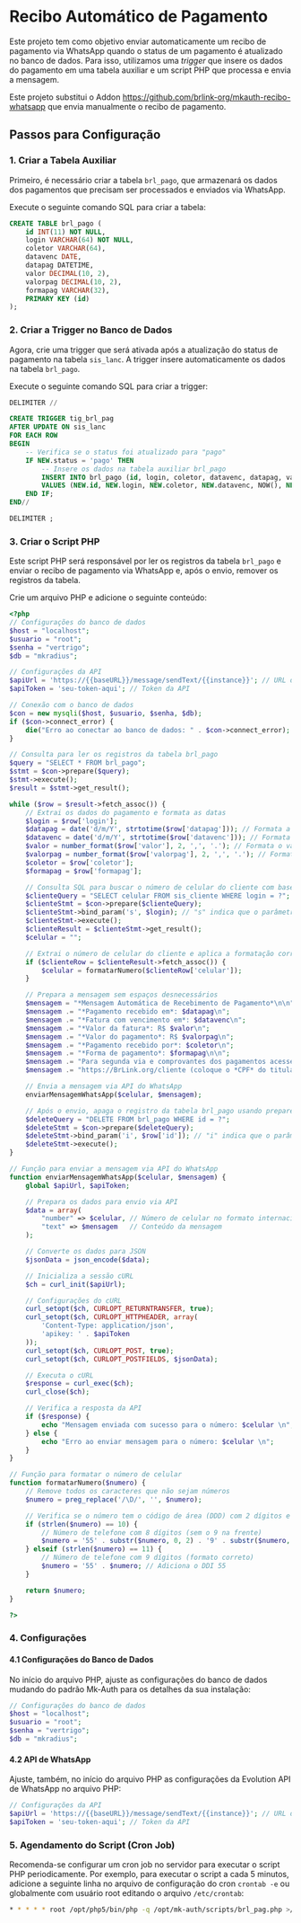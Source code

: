 # Recibo Automático de Pagamento

Este projeto tem como objetivo enviar automaticamente um recibo de pagamento via WhatsApp quando o status de um pagamento é atualizado no banco de dados. Para isso, utilizamos uma *trigger* que insere os dados do pagamento em uma tabela auxiliar e um script PHP que processa e envia a mensagem.

Este projeto substitui o Addon https://github.com/brlink-org/mkauth-recibo-whatsapp que envia manualmente o recibo de pagamento.

## Passos para Configuração

### 1. Criar a Tabela Auxiliar

Primeiro, é necessário criar a tabela `brl_pago`, que armazenará os dados dos pagamentos que precisam ser processados e enviados via WhatsApp.

Execute o seguinte comando SQL para criar a tabela:

```sql
CREATE TABLE brl_pago (
    id INT(11) NOT NULL,
    login VARCHAR(64) NOT NULL,
    coletor VARCHAR(64),
    datavenc DATE,
    datapag DATETIME,
    valor DECIMAL(10, 2),
    valorpag DECIMAL(10, 2),
    formapag VARCHAR(32),
    PRIMARY KEY (id)
);
```

### 2. Criar a Trigger no Banco de Dados
Agora, crie uma trigger que será ativada após a atualização do status de pagamento na tabela `sis_lanc`. A trigger insere automaticamente os dados na tabela `brl_pago`.

Execute o seguinte comando SQL para criar a trigger:

```sql
DELIMITER //

CREATE TRIGGER tig_brl_pag
AFTER UPDATE ON sis_lanc
FOR EACH ROW
BEGIN
    -- Verifica se o status foi atualizado para "pago"
    IF NEW.status = 'pago' THEN
        -- Insere os dados na tabela auxiliar brl_pago
        INSERT INTO brl_pago (id, login, coletor, datavenc, datapag, valor, valorpag, formapag)
        VALUES (NEW.id, NEW.login, NEW.coletor, NEW.datavenc, NOW(), NEW.valor, NEW.valorpag, NEW.formapag);
    END IF;
END//

DELIMITER ;
```

### 3. Criar o Script PHP
Este script PHP será responsável por ler os registros da tabela `brl_pago` e enviar o recibo de pagamento via WhatsApp e, após o envio, remover os registros da tabela.

Crie um arquivo PHP e adicione o seguinte conteúdo:

```php
<?php
// Configurações do banco de dados
$host = "localhost";
$usuario = "root";
$senha = "vertrigo";
$db = "mkradius";

// Configurações da API
$apiUrl = 'https://{{baseURL}}/message/sendText/{{instance}}'; // URL da API
$apiToken = 'seu-token-aqui'; // Token da API

// Conexão com o banco de dados
$con = new mysqli($host, $usuario, $senha, $db);
if ($con->connect_error) {
    die("Erro ao conectar ao banco de dados: " . $con->connect_error);
}

// Consulta para ler os registros da tabela brl_pago
$query = "SELECT * FROM brl_pago";
$stmt = $con->prepare($query);
$stmt->execute();
$result = $stmt->get_result();

while ($row = $result->fetch_assoc()) {
    // Extrai os dados do pagamento e formata as datas
    $login = $row['login'];
    $datapag = date('d/m/Y', strtotime($row['datapag'])); // Formata a data de pagamento para dd/mm/aaaa
    $datavenc = date('d/m/Y', strtotime($row['datavenc'])); // Formata a data de vencimento para dd/mm/aaaa
    $valor = number_format($row['valor'], 2, ',', '.'); // Formata o valor no padrão brasileiro R$ 1.234,56
    $valorpag = number_format($row['valorpag'], 2, ',', '.'); // Formata o valor pago no padrão brasileiro
    $coletor = $row['coletor'];
    $formapag = $row['formapag'];

    // Consulta SQL para buscar o número de celular do cliente com base no login usando prepared statements
    $clienteQuery = "SELECT celular FROM sis_cliente WHERE login = ?";
    $clienteStmt = $con->prepare($clienteQuery);
    $clienteStmt->bind_param('s', $login); // "s" indica que o parâmetro é uma string
    $clienteStmt->execute();
    $clienteResult = $clienteStmt->get_result();
    $celular = "";

    // Extrai o número de celular do cliente e aplica a formatação correta
    if ($clienteRow = $clienteResult->fetch_assoc()) {
        $celular = formatarNumero($clienteRow['celular']);
    }

    // Prepara a mensagem sem espaços desnecessários
    $mensagem = "*Mensagem Automática de Recebimento de Pagamento*\n\n";
    $mensagem .= "*Pagamento recebido em*: $datapag\n";
    $mensagem .= "*Fatura com vencimento em*: $datavenc\n";
    $mensagem .= "*Valor da fatura*: R$ $valor\n";
    $mensagem .= "*Valor do pagamento*: R$ $valorpag\n";
    $mensagem .= "*Pagamento recebido por*: $coletor\n";
    $mensagem .= "*Forma de pagamento*: $formapag\n\n";
    $mensagem .= "Para segunda via e comprovantes dos pagamentos acesse:\n";
    $mensagem .= "https://BrLink.org/cliente (coloque o *CPF* do titular)\n";

    // Envia a mensagem via API do WhatsApp
    enviarMensagemWhatsApp($celular, $mensagem);

    // Após o envio, apaga o registro da tabela brl_pago usando prepared statement
    $deleteQuery = "DELETE FROM brl_pago WHERE id = ?";
    $deleteStmt = $con->prepare($deleteQuery);
    $deleteStmt->bind_param('i', $row['id']); // "i" indica que o parâmetro é um inteiro
    $deleteStmt->execute();
}

// Função para enviar a mensagem via API do WhatsApp
function enviarMensagemWhatsApp($celular, $mensagem) {
    global $apiUrl, $apiToken;

    // Prepara os dados para envio via API
    $data = array(
        "number" => $celular, // Número de celular no formato internacional
        "text" => $mensagem   // Conteúdo da mensagem
    );

    // Converte os dados para JSON
    $jsonData = json_encode($data);

    // Inicializa a sessão cURL
    $ch = curl_init($apiUrl);

    // Configurações do cURL
    curl_setopt($ch, CURLOPT_RETURNTRANSFER, true);
    curl_setopt($ch, CURLOPT_HTTPHEADER, array(
        'Content-Type: application/json',
        'apikey: ' . $apiToken
    ));
    curl_setopt($ch, CURLOPT_POST, true);
    curl_setopt($ch, CURLOPT_POSTFIELDS, $jsonData);

    // Executa o cURL
    $response = curl_exec($ch);
    curl_close($ch);

    // Verifica a resposta da API
    if ($response) {
        echo "Mensagem enviada com sucesso para o número: $celular \n";
    } else {
        echo "Erro ao enviar mensagem para o número: $celular \n";
    }
}

// Função para formatar o número de celular
function formatarNumero($numero) {
    // Remove todos os caracteres que não sejam números
    $numero = preg_replace('/\D/', '', $numero);

    // Verifica se o número tem o código de área (DDD) com 2 dígitos e o número com 8 ou 9 dígitos
    if (strlen($numero) == 10) {
        // Número de telefone com 8 dígitos (sem o 9 na frente)
        $numero = '55' . substr($numero, 0, 2) . '9' . substr($numero, 2); // Adiciona o DDI 55 e insere o 9 antes do número
    } elseif (strlen($numero) == 11) {
        // Número de telefone com 9 dígitos (formato correto)
        $numero = '55' . $numero; // Adiciona o DDI 55
    }

    return $numero;
}

?>
```

### 4. Configurações

#### 4.1 Configurações do Banco de Dados
No início do arquivo PHP, ajuste as configurações do banco de dados mudando do padrão Mk-Auth para os detalhes da sua instalação:

```php
// Configurações do banco de dados
$host = "localhost";
$usuario = "root";
$senha = "vertrigo";
$db = "mkradius";
```

#### 4.2 API de WhatsApp
Ajuste, também, no início do arquivo PHP as configurações da Evolution API de WhatsApp no arquivo PHP:

```php
// Configurações da API
$apiUrl = 'https://{{baseURL}}/message/sendText/{{instance}}'; // URL da API
$apiToken = 'seu-token-aqui'; // Token da API
```

### 5. Agendamento do Script (Cron Job)
Recomenda-se configurar um cron job no servidor para executar o script PHP periodicamente. Por exemplo, para executar o script a cada 5 minutos, adicione a seguinte linha no arquivo de configuração do cron `crontab -e` ou globalmente com usuário root editando o arquivo `/etc/crontab`:

```bash
* * * * * root /opt/php5/bin/php -q /opt/mk-auth/scripts/brl_pag.php >/dev/null 2>&1
```
